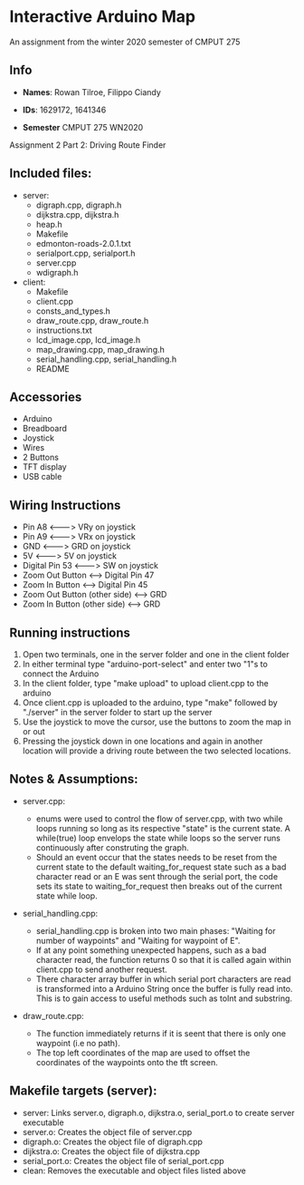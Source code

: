 # Interactive Arduino Map

An assignment from the winter 2020 semester of CMPUT 275

## Info
* **Names**: 	Rowan Tilroe, Filippo Ciandy

* **IDs**: 	1629172, 1641346

* **Semester** CMPUT 275 WN2020

Assignment 2 Part 2: Driving Route Finder

## Included files:
- server:
  - digraph.cpp, digraph.h
  - dijkstra.cpp, dijkstra.h
  - heap.h
  - Makefile
  - edmonton-roads-2.0.1.txt
  - serialport.cpp, serialport.h
  - server.cpp
  - wdigraph.h
- client:
  - Makefile
  - client.cpp
  - consts_and_types.h
  - draw_route.cpp, draw_route.h
  - instructions.txt
  - lcd_image.cpp, lcd_image.h
  - map_drawing.cpp, map_drawing.h
  - serial_handling.cpp, serial_handling.h
  - README

## Accessories
* Arduino
* Breadboard
* Joystick
* Wires
* 2 Buttons
* TFT display
* USB cable

## Wiring Instructions
* Pin A8 <---> VRy on joystick
* Pin A9 <---> VRx on joystick
* GND <---> GRD on joystick
* 5V <---> 5V on joystick
* Digital Pin 53 <---> SW on joystick
* Zoom Out Button <--> Digital Pin 47
* Zoom In Button  <--> Digital Pin 45
* Zoom Out Button (other side) <--> GRD
* Zoom In Button (other side) <--> GRD


## Running instructions
1. Open two terminals, one in the server folder and one in the client folder
2. In either terminal type "arduino-port-select" and enter two "1"s to connect the Arduino
3. In the client folder, type "make upload" to upload client.cpp to the arduino
4. Once client.cpp is uploaded to the arduino, type "make" followed by "./server" in the server folder to start up the server
5. Use the joystick to move the cursor, use the buttons to zoom the map in or out
6. Pressing the joystick down in one locations and again in another location will provide a driving route between the two selected locations.


## Notes & Assumptions:
* server.cpp:
  * enums were used to control the flow of server.cpp, with two while loops running so long as its respective "state" is the current state. A while(true) loop envelops the state while loops so the server runs continuously after construting the graph.
  * Should an event occur that the states needs to be reset from the current state to the default waiting_for_request state such as a bad character read or an E was sent through the serial port, the code sets its state to waiting_for_request then breaks out of the current state while loop.

* serial_handling.cpp:
  * serial_handling.cpp is broken into two main phases: "Waiting for number of waypoints" and "Waiting for waypoint of E".
  * If at any point something unexpected happens, such as a bad character read, the function returns 0 so that it is called again within client.cpp to send another request.
  * There character array buffer in which serial port characters are read is transformed into a Arduino String once the buffer is fully read into. This is to gain access to useful methods such as toInt and substring.

* draw_route.cpp:
  * The function immediately returns if it is seent that there is only one waypoint (i.e no path).
  * The top left coordinates of the map are used to offset the coordinates of the waypoints onto the tft screen. 

## Makefile targets (server):
* server: Links server.o, digraph.o, dijkstra.o, serial_port.o to create server executable
* server.o: Creates the object file of server.cpp
* digraph.o: Creates the object file of digraph.cpp
* dijkstra.o: Creates the object file of dijkstra.cpp
* serial_port.o: Creates the object file of serial_port.cpp
* clean: Removes the executable and object files listed above
